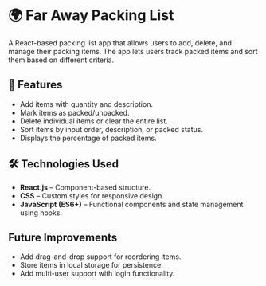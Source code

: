 # 🌍 Far Away Packing List

A React-based packing list app that allows users to add, delete, and manage their packing items. The app lets users track packed items and sort them based on different criteria.

## 🚀 Features
- Add items with quantity and description.
- Mark items as packed/unpacked.
- Delete individual items or clear the entire list.
- Sort items by input order, description, or packed status.
- Displays the percentage of packed items.

## 🛠️ Technologies Used
- **React.js** – Component-based structure.
- **CSS** – Custom styles for responsive design.
- **JavaScript (ES6+)** – Functional components and state management using hooks.

##  Future Improvements
- Add drag-and-drop support for reordering items.
- Store items in local storage for persistence.
- Add multi-user support with login functionality.
